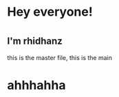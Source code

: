 <html>
<h1>Hey everyone!<h1>
<h2>I'm rhidhanz</h2>
<p>this is the master file, this is the main</p>
<h1>ahhhahha</h1>
</html>

